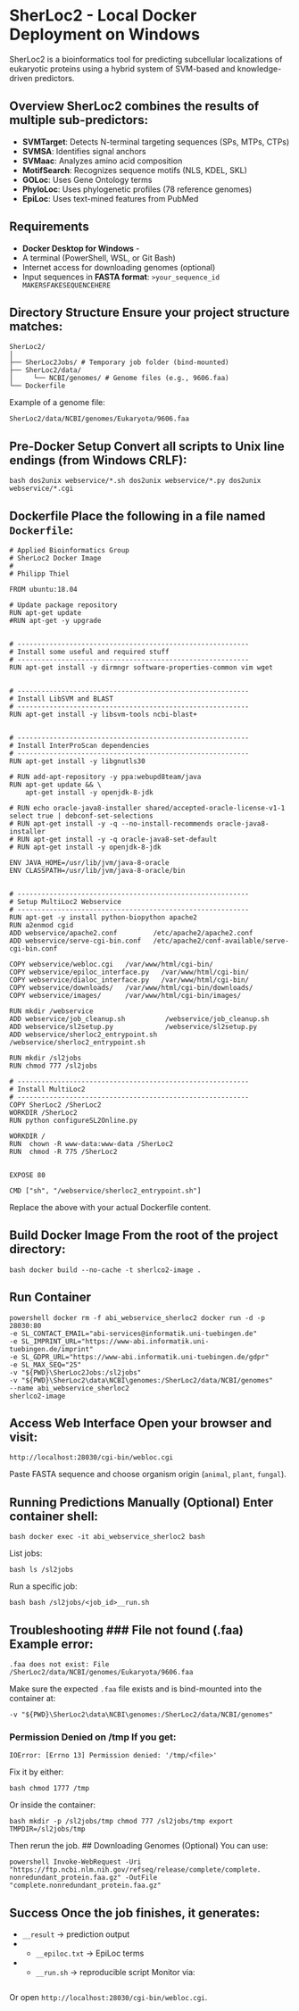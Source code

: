 # SherLoc2 - Local Docker Deployment on Windows 
SherLoc2 is a bioinformatics tool for predicting subcellular localizations of 
eukaryotic proteins using a hybrid system of SVM-based and knowledge-driven 
predictors. 
## Overview SherLoc2 combines the results of multiple sub-predictors:
- **SVMTarget**: Detects N-terminal targeting sequences (SPs, MTPs, CTPs)
- **SVMSA**: Identifies signal anchors
- **SVMaac**: Analyzes amino acid composition
- **MotifSearch**: Recognizes sequence motifs (NLS, KDEL, SKL)
- **GOLoc**: Uses Gene Ontology terms
- **PhyloLoc**: Uses phylogenetic profiles (78 reference genomes)
- **EpiLoc**: Uses text-mined features from PubMed
## Requirements
- **Docker Desktop for Windows** - 
- A terminal (PowerShell, WSL, or Git Bash)
- Internet access for downloading genomes (optional)
- Input sequences in **FASTA format**: 
``` >your_sequence_id MAKERSFAKESEQUENCEHERE ``` 
## Directory Structure Ensure your project structure matches: 
``` 
SherLoc2/ 
│ 
├── SherLoc2Jobs/ # Temporary job folder (bind-mounted) 
├── SherLoc2/data/ 
│     └── NCBI/genomes/ # Genome files (e.g., 9606.faa) 
└── Dockerfile 
``` 
Example of a genome file: 
``` 
SherLoc2/data/NCBI/genomes/Eukaryota/9606.faa 
``` 
## Pre-Docker Setup Convert all scripts to Unix line endings (from Windows CRLF): 
```
bash dos2unix webservice/*.sh dos2unix webservice/*.py dos2unix webservice/*.cgi 
``` 
## Dockerfile Place the following in a file named `Dockerfile`: 
```
# Applied Bioinformatics Group
# SherLoc2 Docker Image
#
# Philipp Thiel

FROM ubuntu:18.04

# Update package repository
RUN apt-get update
#RUN apt-get -y upgrade


# ----------------------------------------------------------
# Install some useful and required stuff
# ----------------------------------------------------------
RUN apt-get install -y dirmngr software-properties-common vim wget


# ----------------------------------------------------------
# Install LibSVM and BLAST
# ----------------------------------------------------------
RUN apt-get install -y libsvm-tools ncbi-blast+


# ----------------------------------------------------------
# Install InterProScan dependencies
# ----------------------------------------------------------
RUN apt-get install -y libgnutls30

# RUN add-apt-repository -y ppa:webupd8team/java
RUN apt-get update && \
    apt-get install -y openjdk-8-jdk

# RUN echo oracle-java8-installer shared/accepted-oracle-license-v1-1 select true | debconf-set-selections
# RUN apt-get install -y -q --no-install-recommends oracle-java8-installer
# RUN apt-get install -y -q oracle-java8-set-default
# RUN apt-get install -y openjdk-8-jdk

ENV JAVA_HOME=/usr/lib/jvm/java-8-oracle
ENV CLASSPATH=/usr/lib/jvm/java-8-oracle/bin


# ----------------------------------------------------------
# Setup MultiLoc2 Webservice
# ----------------------------------------------------------
RUN apt-get -y install python-biopython apache2
RUN a2enmod cgid
ADD webservice/apache2.conf         /etc/apache2/apache2.conf
ADD webservice/serve-cgi-bin.conf   /etc/apache2/conf-available/serve-cgi-bin.conf

COPY webservice/webloc.cgi   /var/www/html/cgi-bin/
COPY webservice/epiloc_interface.py   /var/www/html/cgi-bin/
COPY webservice/dialoc_interface.py   /var/www/html/cgi-bin/
COPY webservice/downloads/   /var/www/html/cgi-bin/downloads/
COPY webservice/images/      /var/www/html/cgi-bin/images/

RUN mkdir /webservice
ADD webservice/job_cleanup.sh          /webservice/job_cleanup.sh
ADD webservice/sl2setup.py             /webservice/sl2setup.py
ADD webservice/sherloc2_entrypoint.sh  /webservice/sherloc2_entrypoint.sh

RUN mkdir /sl2jobs
RUN chmod 777 /sl2jobs

# ----------------------------------------------------------
# Install MultiLoc2
# ----------------------------------------------------------
COPY SherLoc2 /SherLoc2
WORKDIR /SherLoc2
RUN python configureSL2Online.py

WORKDIR /
RUN  chown -R www-data:www-data /SherLoc2
RUN  chmod -R 775 /SherLoc2


EXPOSE 80

CMD ["sh", "/webservice/sherloc2_entrypoint.sh"]
```
Replace the above with your actual Dockerfile content. 
## Build Docker Image From the root of the project directory: 
```
bash docker build --no-cache -t sherlco2-image . 
``` 
## Run Container 
```
powershell docker rm -f abi_webservice_sherloc2 docker run -d -p 28030:80 
-e SL_CONTACT_EMAIL="abi-services@informatik.uni-tuebingen.de" 
-e SL_IMPRINT_URL="https://www-abi.informatik.uni-tuebingen.de/imprint" 
-e SL_GDPR_URL="https://www-abi.informatik.uni-tuebingen.de/gdpr" 
-e SL_MAX_SEQ="25" 
-v "${PWD}\SherLoc2Jobs:/sl2jobs" 
-v "${PWD}\SherLoc2\data\NCBI\genomes:/SherLoc2/data/NCBI/genomes" 
--name abi_webservice_sherloc2 
sherlco2-image 
``` 
## Access Web Interface Open your browser and visit: 
``` 
http://localhost:28030/cgi-bin/webloc.cgi 
``` 
Paste FASTA sequence and choose organism origin (`animal`, `plant`, `fungal`). 
## Running Predictions Manually (Optional) Enter container shell: 
```
bash docker exec -it abi_webservice_sherloc2 bash 
``` 
List jobs: 
```
bash ls /sl2jobs 
``` 
Run a specific job: 
```
bash bash /sl2jobs/<job_id>__run.sh 
``` 
## Troubleshooting ### File not found (.faa) Example error: 
``` 
.faa does not exist: File /SherLoc2/data/NCBI/genomes/Eukaryota/9606.faa 
``` 
Make sure the expected `.faa` file exists 
and is bind-mounted into the container at: 
``` 
-v "${PWD}\SherLoc2\data\NCBI\genomes:/SherLoc2/data/NCBI/genomes" 
``` 
### Permission Denied on /tmp If you get: 
``` 
IOError: [Errno 13] Permission denied: '/tmp/<file>' 
```
Fix it by either: 
```
bash chmod 1777 /tmp 
```
Or inside the container: 
```
bash mkdir -p /sl2jobs/tmp chmod 777 /sl2jobs/tmp export TMPDIR=/sl2jobs/tmp 
``` 
Then rerun the job. ## Downloading Genomes (Optional) You can use: 
```
powershell Invoke-WebRequest -Uri "https://ftp.ncbi.nlm.nih.gov/refseq/release/complete/complete.
nonredundant_protein.faa.gz" -OutFile "complete.nonredundant_protein.faa.gz" 
```
## Success Once the job finishes, it generates: 
- `__result` → prediction output 
- - `__epiloc.txt` → EpiLoc terms 
- - `__run.sh` → reproducible script Monitor via: 
```bash docker logs -f abi_webservice_sherloc2 
``` 
Or open `http://localhost:28030/cgi-bin/webloc.cgi`.
